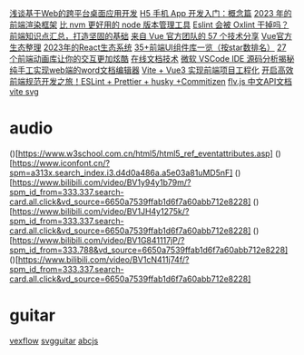 [浅谈基于Web的跨平台桌面应用开发](https://juejin.cn/post/7154348142350041101)
[H5 手机 App 开发入门：概念篇](https://ruanyifeng.com/blog/2019/12/hybrid-app-concepts.html)
[2023 年的前端渲染框架](https://mp.weixin.qq.com/s/q-kngSVCy7KxjP30j8BBAg)
[比 nvm 更好用的 node 版本管理工具](https://mp.weixin.qq.com/s/UovamJ0KB_OQENQKzcxqkA)
[Eslint 会被 Oxlint 干掉吗？](https://mp.weixin.qq.com/s/Zl2PLposmbhZJOFph_1slQ)
[前端知识点汇总，打造坚固的基础](https://juejin.cn/post/7156608271552348174?from=search-suggest)
[来自 Vue 官方团队的 57 个技术分享](https://juejin.cn/post/7087747188817657892)
[Vue官方生态整理](https://zhuanlan.zhihu.com/p/617291894)
[2023年的React生态系统](https://juejin.cn/post/7246266964296417339)
[35+前端UI组件库一览（按star数排名）](https://juejin.cn/post/7249675235560718397)
[27 个前端动画库让你的交互更加炫酷](https://juejin.cn/post/7069945906518294536)
[在线文档技术](https://juejin.cn/column/7174813425258725413)
[微软 VSCode IDE 源码分析揭秘](https://zhuanlan.zhihu.com/p/99587182)
[纯手工实现web端的word文档编辑器](https://zhuanlan.zhihu.com/p/589463136)
[Vite + Vue3 实现前端项目工程化](https://mp.weixin.qq.com/s/Z2GmAYCb08yR1qeUkmdWSA)
[开启高效前端规范开发之旅！ESLint + Prettier + husky +Commitizen](https://mp.weixin.qq.com/s/0q13PZ6vNxrbrpuxQxxt-g)
[flv.js 中文API文档](https://www.jianshu.com/p/b58356b465c4)
[vite svg](https://juejin.cn/post/7258880480883097655)

# audio
()[https://www.w3school.com.cn/html5/html5_ref_eventattributes.asp]
()[https://www.iconfont.cn/?spm=a313x.search_index.i3.d4d0a486a.a5e03a81uMD5nF]
()[https://www.bilibili.com/video/BV1y94y1b79m/?spm_id_from=333.337.search-card.all.click&vd_source=6650a7539ffab1d6f7a60abb712e8228]
()[https://www.bilibili.com/video/BV1JH4y1275k/?spm_id_from=333.337.search-card.all.click&vd_source=6650a7539ffab1d6f7a60abb712e8228]
()[https://www.bilibili.com/video/BV1G841117jP/?spm_id_from=333.788&vd_source=6650a7539ffab1d6f7a60abb712e8228]
()[https://www.bilibili.com/video/BV1cN411j74f/?spm_id_from=333.337.search-card.all.click&vd_source=6650a7539ffab1d6f7a60abb712e8228]

# guitar
[vexflow](https://www.npmjs.com/package/vexflow)
[svgguitar](https://github.com/omnibrain/svguitar#readme)
[abcjs](https://www.npmjs.com/package/abcjs)
